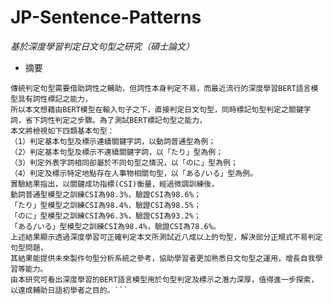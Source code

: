 # JP-Sentence-Patterns
*基於深度學習判定日文句型之研究（碩士論文）*

* 摘要

```對於初學者來說，日文句型複雜而容易混淆。例如，日文助詞有「は」、「が」、「に」和「で」等，同一助詞在不同語意下，常可分類出不同用途的句型。
傳統判定句型需要借助詞性之輔助，但詞性本身判定不易，而最近流行的深度學習BERT語言模型具有詞性標記之能力，
所以本文想藉由BERT模型在輸入句子之下，直接判定日文句型，同時標記句型判定之關鍵字詞，省下詞性判定之步驟。為了測試BERT標記句型之能力，
本文將檢視如下四類基本句型：
（1）判定基本句型及標示連續關鍵字詞，以動詞普通型為例；
（2）判定基本句型及標示不連續關鍵字詞，以「たり」型為例；
（3）判定外表字詞相同卻屬於不同句型之情況，以「のに」型為例；
（4）判定及標示特定地點存在人事物相關句型，以「ある/いる」型為例。
實驗結果指出，以關鍵成功指標(CSI)衡量，經過微調訓練後，
動詞普通型模型之訓練CSI為98.3%，驗證CSI為98.6%；
「たり」型模型之訓練CSI為98.4%，驗證CSI為98.5%；
「のに」型模型之訓練CSI為96.3%，驗證CSI為93.2%；
「ある/いる」型模型之訓練CSI為98.4%，驗證CSI為78.6%。
上述結果顯示透過深度學習可正確判定本文所測試近八成以上的句型，解決部分正規式不易判定句型問題，
其結果能提供未來製作句型分析系統之參考，協助學習者更加熟悉日文句型之運用，增長自我學習等能力。
由本研究可看出深度學習的BERT語言模型用於句型判定及標示之潛力深厚，值得進一步探索，以達成輔助日語初學者之目的。```

